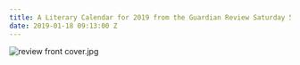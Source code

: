 ```yaml
---
title: A Literary Calendar for 2019 from the Guardian Review Saturday 5 January 2019
date: 2019-01-18 09:13:00 Z
---
```


![review front cover.jpg](/uploads/review%20front%20cover.jpg)